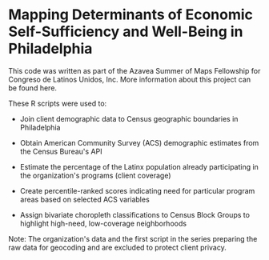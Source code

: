 # Mapping Determinants of Economic Self-Sufficiency and Well-Being in Philadelphia

This code was written as part of the Azavea Summer of Maps Fellowship for Congreso de Latinos Unidos, Inc. More information about this project can be found here. 

These R scripts were used to:

* Join client demographic data to Census geographic boundaries in Philadelphia

* Obtain American Community Survey (ACS) demographic estimates from the Census Bureau's API

* Estimate the percentage of the Latinx population already participating in the organization's programs (client coverage)

* Create percentile-ranked scores indicating need for particular program areas based on selected ACS variables

* Assign bivariate choropleth classifications to Census Block Groups to highlight high-need, low-coverage neighborhoods

Note: The organization's data and the first script in the series preparing the raw data for geocoding and are excluded to protect client privacy. 


